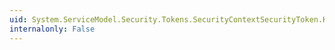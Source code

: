 ```yaml
---
uid: System.ServiceModel.Security.Tokens.SecurityContextSecurityToken.KeyEffectiveTime
internalonly: False
---
```

